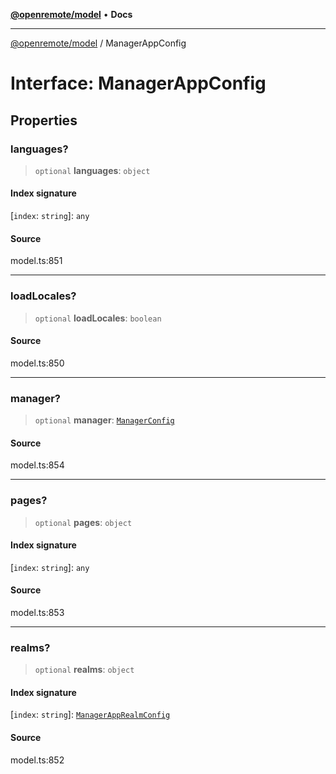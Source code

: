[**@openremote/model**](../README.md) • **Docs**

***

[@openremote/model](../globals.md) / ManagerAppConfig

# Interface: ManagerAppConfig

## Properties

### languages?

> `optional` **languages**: `object`

#### Index signature

 \[`index`: `string`\]: `any`

#### Source

model.ts:851

***

### loadLocales?

> `optional` **loadLocales**: `boolean`

#### Source

model.ts:850

***

### manager?

> `optional` **manager**: [`ManagerConfig`](ManagerConfig.md)

#### Source

model.ts:854

***

### pages?

> `optional` **pages**: `object`

#### Index signature

 \[`index`: `string`\]: `any`

#### Source

model.ts:853

***

### realms?

> `optional` **realms**: `object`

#### Index signature

 \[`index`: `string`\]: [`ManagerAppRealmConfig`](ManagerAppRealmConfig.md)

#### Source

model.ts:852
